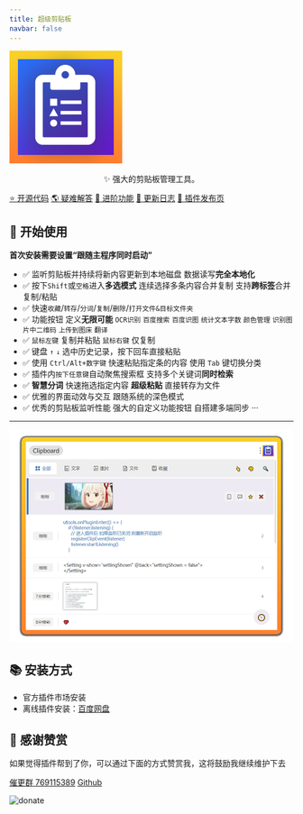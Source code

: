 ```yaml
---
title: 超级剪贴板
navbar: false
---
```


<img src="./assets/logo.png" alt="logo" style="margin: 0 auto" />

<p style="text-align: center">✨ 强大的剪贴板管理工具。</p>

[⭐ 开源代码](https://github.com/ZiuChen/ClipboardManager)  [🌎 疑难解答](./statement)  [🚀 进阶功能](./guide)  [🚚 更新日志](./log)  [🎈 插件发布页](https://yuanliao.info/d/5722/29)

## 🔰 开始使用

**首次安装需要设置“跟随主程序同时启动”**

- ✅ 监听剪贴板并持续将新内容更新到本地磁盘 数据读写**完全本地化**
- ✅ 按下`Shift`或`空格`进入**多选模式** 连续选择多条内容合并复制 支持**跨标签**合并复制/粘贴
- ✅ 快速`收藏`/`转存`/`分词`/`复制`/`删除`/`打开文件&目标文件夹`
- ✅ 功能按钮 定义**无限可能** `OCR识别` `百度搜索` `百度识图` `统计文本字数` `颜色管理` `识别图片中二维码` `上传到图床` `翻译`
- ✅ `鼠标左键` 复制并粘贴 `鼠标右键` 仅复制
- ✅ 键盘 `↑` `↓` 选中历史记录，按下回车直接粘贴
- ✅ 使用 `Ctrl/Alt+数字键` 快速粘贴指定条的内容 使用 `Tab` 键切换分类
- ✅ 插件内`按下任意键`自动聚焦搜索框 支持多个关键词**同时检索**
- ✅ **智慧分词** 快速拖选指定内容 **超级粘贴** 直接转存为文件
- ✅ 优雅的界面动效与交互 跟随系统的深色模式
- ✅ 优秀的剪贴板监听性能 强大的自定义功能按钮 自搭建多端同步 ···

--------

![](./assets/img1.png)

## 📚 安装方式

- 官方插件市场安装
- 离线插件安装：[百度网盘](https://pan.baidu.com/s/14GJIXWDU2F4jsqDDq73aFg?pwd=Ziuc)

## 💝 感谢赞赏

如果觉得插件帮到了你，可以通过下面的方式赞赏我，这将鼓励我继续维护下去

[催更群 769115389](https://qm.qq.com/cgi-bin/qm/qr?k=9qfHKTaQuWqYN1ys1yiQPdJ4iIlHwgL5&jump_from=webapi)  [Github](https://github.com/ZiuChen)

![donate](https://gcore.jsdelivr.net/gh/ZiuChen/ZiuChen/donate.png)